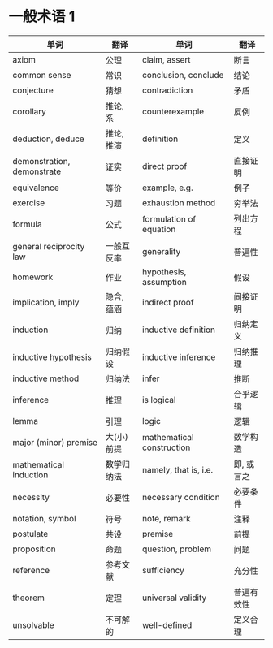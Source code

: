 # 一般术语 1

| 单词                       | 翻译       | 单词                      | 翻译       |
| -------------------------- | ---------- | ------------------------- | ---------- |
| axiom                      | 公理       | claim, assert             | 断言       |
| common sense               | 常识       | conclusion, conclude      | 结论       |
| conjecture                 | 猜想       | contradiction             | 矛盾       |
| corollary                  | 推论, 系   | counterexample            | 反例       |
| deduction, deduce          | 推论, 推演 | definition                | 定义       |
| demonstration, demonstrate | 证实       | direct proof              | 直接证明   |
| equivalence                | 等价       | example, e.g.             | 例子       |
| exercise                   | 习题       | exhaustion method         | 穷举法     |
| formula                    | 公式       | formulation of equation   | 列出方程   |
| general reciprocity law    | 一般互反率 | generality                | 普遍性     |
| homework                   | 作业       | hypothesis, assumption    | 假设       |
| implication, imply         | 隐含, 蕴涵 | indirect proof            | 间接证明   |
| induction                  | 归纳       | inductive definition      | 归纳定义   |
| inductive hypothesis       | 归纳假设   | inductive inference       | 归纳推理   |
| inductive method           | 归纳法     | infer                     | 推断       |
| inference                  | 推理       | is logical                | 合乎逻辑   |
| lemma                      | 引理       | logic                     | 逻辑       |
| major (minor) premise      | 大(小)前提 | mathematical construction | 数学构造   |
| mathematical induction     | 数学归纳法 | namely, that is, i.e.     | 即, 或言之 |
| necessity                  | 必要性     | necessary condition       | 必要条件   |
| notation, symbol           | 符号       | note, remark              | 注释       |
| postulate                  | 共设       | premise                   | 前提       |
| proposition                | 命题       | question, problem         | 问题       |
| reference                  | 参考文献   | sufficiency               | 充分性     |
| theorem                    | 定理       | universal validity        | 普遍有效性 |
| unsolvable                 | 不可解的   | well-defined              | 定义合理   |

